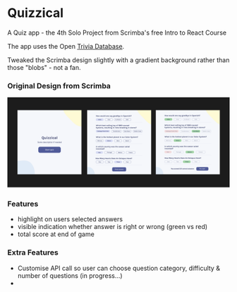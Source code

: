 # Quizzical

A Quiz app - the 4th Solo Project from Scrimba's free Intro to React Course

The app uses the Open [Trivia Database](https://opentdb.com/).

Tweaked the Scrimba design slightly with a gradient background rather than those "blobs" - not a fan.

### Original Design from Scrimba

![This is an image](./Quiz-design.png)

### Features

- highlight on users selected answers
- visible indication whether answer is right or wrong (green vs red)
- total score at end of game

### Extra Features

- Customise API call so user can choose question category, difficulty & number of questions (in progress...)
-
